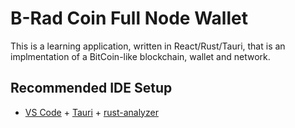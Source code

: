 # B-Rad Coin Full Node Wallet

This is a learning application, written in React/Rust/Tauri, that is an implmentation of a BitCoin-like blockchain, wallet and network.

## Recommended IDE Setup

- [VS Code](https://code.visualstudio.com/) + [Tauri](https://marketplace.visualstudio.com/items?itemName=tauri-apps.tauri-vscode) + [rust-analyzer](https://marketplace.visualstudio.com/items?itemName=rust-lang.rust-analyzer)
